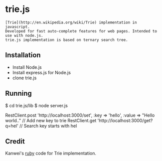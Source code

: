 # trie.js

    [Trie](http://en.wikipedia.org/wiki/Trie) implementation in javascript.
    Developed for fast auto-complete features for web pages. Intended to use with node.js.
    trie.js implementation is based on ternary search tree.

## Installation
 * Install Node.js
 * Install express.js for Node.js
 * clone trie.js

## Running
  $ cd trie.js/lib
  $ node server.js

  RestClient.post 'http://localhost:3000/set', :key => 'hello', :value => "Hello world.." // Add new key to trie
  RestClient.get 'http://localhost:3000/get?q=hel' // Search key starts with hel

## Credit
   Kanwei's [ruby](http://github.com/kanwei/algorithms/blob/master/lib/containers/trie.rb) code for Trie implementation.

    
